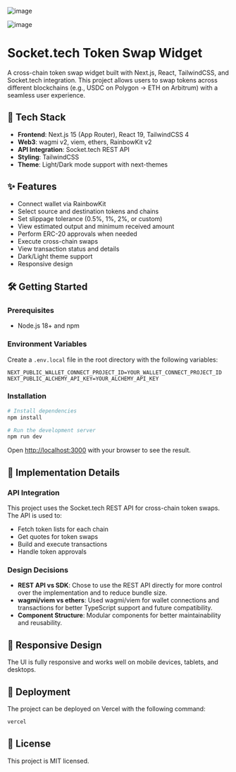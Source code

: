 ![image](https://github.com/user-attachments/assets/c32ec9c2-7a9d-44e0-87b2-bdf12d1dd733)

![image](https://github.com/user-attachments/assets/80631d33-0c0a-41b4-851e-65bdab773a78)




# Socket.tech Token Swap Widget

A cross-chain token swap widget built with Next.js, React, TailwindCSS, and Socket.tech integration. This project allows users to swap tokens across different blockchains (e.g., USDC on Polygon → ETH on Arbitrum) with a seamless user experience.

## 🚀 Tech Stack

- **Frontend**: Next.js 15 (App Router), React 19, TailwindCSS 4
- **Web3**: wagmi v2, viem, ethers, RainbowKit v2
- **API Integration**: Socket.tech REST API
- **Styling**: TailwindCSS
- **Theme**: Light/Dark mode support with next-themes

## ✨ Features

- Connect wallet via RainbowKit
- Select source and destination tokens and chains
- Set slippage tolerance (0.5%, 1%, 2%, or custom)
- View estimated output and minimum received amount
- Perform ERC-20 approvals when needed
- Execute cross-chain swaps
- View transaction status and details
- Dark/Light theme support
- Responsive design

## 🛠️ Getting Started

### Prerequisites

- Node.js 18+ and npm

### Environment Variables

Create a `.env.local` file in the root directory with the following variables:

```
NEXT_PUBLIC_WALLET_CONNECT_PROJECT_ID=YOUR_WALLET_CONNECT_PROJECT_ID
NEXT_PUBLIC_ALCHEMY_API_KEY=YOUR_ALCHEMY_API_KEY
```

### Installation

```bash
# Install dependencies
npm install

# Run the development server
npm run dev
```

Open [http://localhost:3000](http://localhost:3000) with your browser to see the result.

## 🔄 Implementation Details

### API Integration

This project uses the Socket.tech REST API for cross-chain token swaps. The API is used to:

- Fetch token lists for each chain
- Get quotes for token swaps
- Build and execute transactions
- Handle token approvals

### Design Decisions

- **REST API vs SDK**: Chose to use the REST API directly for more control over the implementation and to reduce bundle size.
- **wagmi/viem vs ethers**: Used wagmi/viem for wallet connections and transactions for better TypeScript support and future compatibility.
- **Component Structure**: Modular components for better maintainability and reusability.

## 📱 Responsive Design

The UI is fully responsive and works well on mobile devices, tablets, and desktops.

## 🚀 Deployment

The project can be deployed on Vercel with the following command:

```bash
vercel
```

## 📝 License

This project is MIT licensed.
